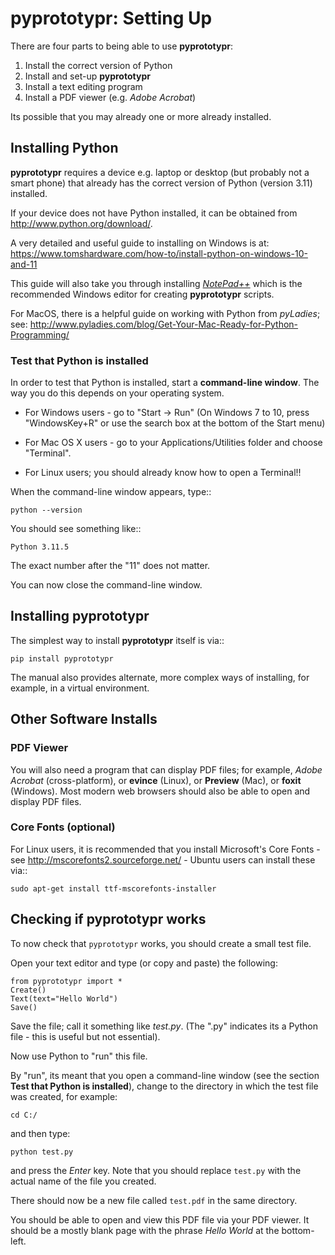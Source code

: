 # pyprototypr: Setting Up

There are four parts to being able to use **pyprototypr**:

1. Install the correct version of Python
2. Install and set-up **pyprototypr**
3. Install a text editing program
4. Install a PDF viewer (e.g. *Adobe Acrobat*)

Its possible that you may already one or more already installed.


## Installing Python

**pyprototypr** requires a device e.g. laptop or desktop (but probably not a
smart phone) that already has the correct version of Python (version 3.11) installed.

If your device does not have Python installed, it can be obtained from http://www.python.org/download/.

A very detailed and useful guide to installing on Windows is at:
https://www.tomshardware.com/how-to/install-python-on-windows-10-and-11

This guide will also take you through installing
*[NotePad++](https://notepad-plus-plus.org/)* which is the
recommended Windows editor for creating **pyprototypr** scripts.

For MacOS, there is a helpful guide on working with Python from *pyLadies*; see:
http://www.pyladies.com/blog/Get-Your-Mac-Ready-for-Python-Programming/

### Test that Python is installed

In order to test that Python is installed, start a **command-line window**.
The way you do this depends on your operating system.

* For Windows users - go to "Start -> Run" (On Windows 7 to 10, press
  "WindowsKey+R" or use the search box at the bottom of the Start menu)

* For Mac OS X users - go to your Applications/Utilities folder and choose
  "Terminal".

* For Linux users; you should already know how to open a Terminal!!

When the command-line window appears, type::
```
python --version
```
You should see something like::
```
Python 3.11.5
```

The exact number after the "11" does not matter.

You can now close the command-line window.


## Installing **pyprototypr**

The simplest way to install **pyprototypr** itself is via::
```
pip install pyprototypr
```

The manual also provides alternate, more complex ways of installing, for
example, in a virtual environment.


## Other Software Installs

### PDF Viewer

You will also need a program that can display PDF files; for example,
*Adobe Acrobat* (cross-platform), or **evince** (Linux), or **Preview** (Mac),
or **foxit** (Windows). Most modern web browsers should also be able to open
and display PDF files.

### Core Fonts (optional)

For Linux users, it is recommended that you install Microsoft's Core Fonts -
see http://mscorefonts2.sourceforge.net/ - Ubuntu users can install these via::
```
sudo apt-get install ttf-mscorefonts-installer
```


## Checking if **pyprototypr** works

To now check that `pyprototypr` works, you should create a small test file.

Open your text editor and type (or copy and paste) the following:
```
from pyprototypr import *
Create()
Text(text="Hello World")
Save()
```
Save the file; call it something like *test.py*.  (The ".py" indicates its a
Python file - this is useful but not essential).

Now use Python to "run" this file.

By "run", its meant that you open a command-line window (see the section
**Test that Python is installed**), change to the directory in which the
test file was created, for example:
```
cd C:/
```

and then type:
```
python test.py
```

and press the *Enter* key. Note that you should replace `test.py` with the
actual name of the file you created.

There should now be a new file called `test.pdf` in the same directory.

You should be able to open and view this PDF file via your PDF viewer. It should
be a mostly blank page with the phrase *Hello World* at the bottom-left.
